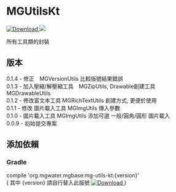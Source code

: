 # MGUtilsKt
[ ![Download](https://api.bintray.com/packages/water/mgbase/mg-utils-kt/images/download.svg) ](https://bintray.com/water/mgbase/mg-utils-kt/_latestVersion) 
![](https://img.shields.io/badge/language-kotlin-orange.svg)  

所有工具類的封裝

## 版本  
0.1.4 - 修正　MGVersionUtils 比較版號結果錯誤  
0.1.3 - 加入壓縮/解壓縮工具　MGZipUtils, Drawable創建工具　MGDrawableUtils  
0.1.2 - 修改富文本工具 MGRichTextUtils 創建方式, 更便於使用  
0.1.1 - 修改 圖片載入工具 MGImgUtils 傳入參數  
0.1.0 - 圖片載入工具 MGImgUtils 添加可選 一般/圓角/圓形 圖片載入  
0.0.9 - 初始提交專案  

## 添加依賴  

### Gradle  
compile 'org.mgwater.mgbase:mg-utils-kt:{version}'  
( 其中 {version} 請自行替入此版號 [ ![Download](https://api.bintray.com/packages/water/mgbase/mg-utils-kt/images/download.svg) ](https://bintray.com/water/mgbase/mg-utils-kt/_latestVersion) )
